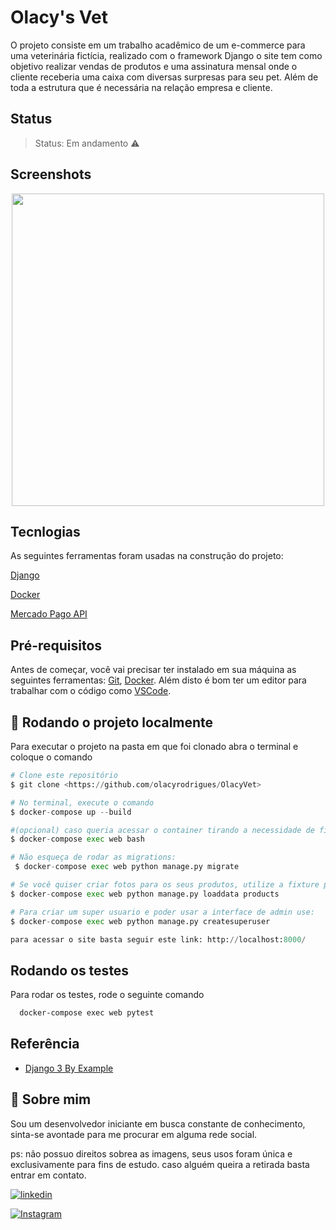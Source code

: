 
# Olacy's Vet

O projeto consiste em um trabalho acadêmico de um e-commerce para uma veterinária fictícia, realizado com o framework 
Django o site tem como objetivo realizar vendas de produtos e uma assinatura mensal onde
o cliente receberia uma caixa com diversas surpresas para seu pet. Além de toda a estrutura 
que é necessária na relação empresa e cliente.



## Status

>  Status: Em andamento ⚠️


## Screenshots
<div align="center">
 <img src="https://acquakoi.com.br/wp-content/uploads/2016/12/16069d_b99f14faa1f644cc9cec4fb67d82a4dc.jpg" width="500px" />
</div>

## Tecnlogias

As seguintes ferramentas foram usadas na construção do projeto:

[Django](https://www.djangoproject.com)

[Docker](https://www.docker.com)

[Mercado Pago API](https://www.mercadopago.com.br/developers/pt/guides/online-payments)
## Pré-requisitos

Antes de começar, você vai precisar ter instalado em sua máquina as seguintes ferramentas:
[Git](https://git-scm.com), [Docker](https://www.docker.com/get-started/). 
Além disto é bom ter um editor para trabalhar com o código como [VSCode](https://code.visualstudio.com/).
## 🎲 Rodando o projeto localmente

Para executar o projeto na pasta em que foi clonado abra o terminal e coloque o comando

```python
# Clone este repositório
$ git clone <https://github.com/olacyrodrigues/OlacyVet>

# No terminal, execute o comando
$ docker-compose up --build

#(opcional) caso queria acessar o container tirando a necessidade de ficar digitando docker-compose exec web em todos comandos basta executar:
$ docker-compose exec web bash

# Não esqueça de rodar as migrations:
 $ docker-compose exec web python manage.py migrate

# Se você quiser criar fotos para os seus produtos, utilize a fixture products.json. As imagens também estão nesse repositório, na pasta media. Para inserir os produtos no banco de dados execute:
$ docker-compose exec web python manage.py loaddata products

# Para criar um super usuario e poder usar a interface de admin use:
$ docker-compose exec web python manage.py createsuperuser

para acessar o site basta seguir este link: http://localhost:8000/
```


## Rodando os testes

Para rodar os testes, rode o seguinte comando

```bash
  docker-compose exec web pytest
```


## Referência

 - [Django 3 By Example](https://www.amazon.com.br/Aprenda-Django-com-Exemplos-Profissionais/dp/658605723X/ref=asc_df_658605723X/?tag=googleshopp00-20&linkCode=df0&hvadid=379748659420&hvpos=&hvnetw=g&hvrand=2034265693739587747&hvpone=&hvptwo=&hvqmt=&hvdev=c&hvdvcmdl=&hvlocint=&hvlocphy=1001646&hvtargid=pla-944617609858&psc=1)

## 🚀 Sobre mim
<p>Sou um desenvolvedor iniciante em busca constante de conhecimento, sinta-se avontade para
me procurar em alguma rede social.</p>
<p> ps: não possuo direitos sobrea as imagens, seus usos foram única e exclusivamente para fins de estudo. caso alguém queira a retirada basta entrar em contato.</p>

[![linkedin](https://img.shields.io/badge/linkedin-0A66C2?style=for-the-badge&logo=linkedin&logoColor=white)](https://www.linkedin.com/in/olacy-rodrigues-449a03170/)

[![Instagram](https://img.shields.io/badge/Instagram-E4405F?style=for-the-badge&logo=instagram&logoColor=white)](https://www.instagram.com/olacyrodrigues/)

